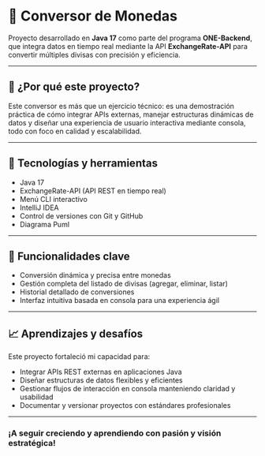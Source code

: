 # 💱 Conversor de Monedas

Proyecto desarrollado en **Java 17** como parte del programa **ONE-Backend**, que integra datos en tiempo real mediante la API **ExchangeRate-API** para convertir múltiples divisas con precisión y eficiencia.

---

## 🚀 ¿Por qué este proyecto?

Este conversor es más que un ejercicio técnico: es una demostración práctica de cómo integrar APIs externas, manejar estructuras dinámicas de datos y diseñar una experiencia de usuario interactiva mediante consola, todo con foco en calidad y escalabilidad.

---

## 🔧 Tecnologías y herramientas

- Java 17
- ExchangeRate-API (API REST en tiempo real)
- Menú CLI interactivo
- IntelliJ IDEA
- Control de versiones con Git y GitHub
- Diagrama Puml

---

## 🌟 Funcionalidades clave

- Conversión dinámica y precisa entre monedas
- Gestión completa del listado de divisas (agregar, eliminar, listar)
- Historial detallado de conversiones
- Interfaz intuitiva basada en consola para una experiencia ágil

---

## 📈 Aprendizajes y desafíos

Este proyecto fortaleció mi capacidad para:
- Integrar APIs REST externas en aplicaciones Java
- Diseñar estructuras de datos flexibles y eficientes
- Gestionar flujos de interacción en consola manteniendo claridad y usabilidad
- Documentar y versionar proyectos con estándares profesionales

---

### ¡A seguir creciendo y aprendiendo con pasión y visión estratégica!

